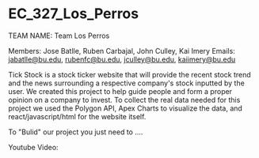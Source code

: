 # EC_327_Los_Perros

TEAM NAME: Team Los Perros

Members: Jose Batlle, Ruben Carbajal, John Culley, Kai Imery
Emails: jabatlle@bu.edu, rubenfc@bu.edu, jculley@bu.edu, kaiimery@bu.edu

Tick Stock is a stock ticker website that will provide the recent stock trend and the news surrounding a respective company's stock inputted by the user. We created this project to help guide people and form a proper opinion on a company to invest. To collect the real data needed for this project we used the Polygon API, Apex Charts to visualize the data, and react/javascript/html for the website itself.

To "Bulid" our project you just need to ....

Youtube Video: 
